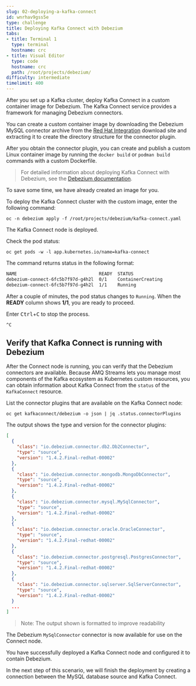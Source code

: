 ```yaml
---
slug: 02-deploying-a-kafka-connect
id: wnrhav9gss5e
type: challenge
title: Deploying Kafka Connect with Debezium
tabs:
- title: Terminal 1
  type: terminal
  hostname: crc
- title: Visual Editor
  type: code
  hostname: crc
  path: /root/projects/debezium/
difficulty: intermediate
timelimit: 400
---
```

After you set up a Kafka cluster, deploy Kafka Connect in a custom container image for Debezium.
The Kafka Connect service provides a framework for managing Debezium connectors.

You can create a custom container image by downloading the Debezium MySQL connector archive from the [Red Hat Integration](https://access.redhat.com/jbossnetwork/restricted/listSoftware.html?product=red.hat.integration&downloadType=distributions) download site and extracting it to create the directory structure for the connector plugin.

After you obtain the connector plugin, you can create and publish a custom Linux container image by running the `docker build` or `podman build` commands with a custom Dockerfile.

>For detailed information about deploying Kafka Connect with Debezium, see the [Debezium documentation](https://access.redhat.com/documentation/en-us/red_hat_integration/2021.q1/html-single/getting_started_with_debezium/index#deploying-kafka-connect).

To save some time, we have already created an image for you.

To deploy the Kafka Connect cluster with the custom image, enter the following command:

```
oc -n debezium apply -f /root/projects/debezium/kafka-connect.yaml
```

The Kafka Connect node is deployed.

Check the pod status:

```
oc get pods -w -l app.kubernetes.io/name=kafka-connect
```

The command returns status in the following format:

```bash
NAME                               READY  STATUS
debezium-connect-6fc5b7f97d-g4h2l  0/1    ContainerCreating
debezium-connect-6fc5b7f97d-g4h2l  1/1    Running
```
After a couple of minutes, the pod status changes to `Running`.
When the **READY** column shows **1/1**, you are ready to proceed.

Enter <kbd>Ctrl</kbd>+<kbd>C</kbd> to stop the process.

`^C`

## Verify that Kafka Connect is running with Debezium

After the Connect node is running, you can verify that the Debezium connectors are available.
Because AMQ Streams lets you manage most components of the Kafka ecosystem as Kubernetes custom resources, you can obtain information about Kafka Connect from the `status` of the `KafkaConnect` resource.

List the connector plugins that are available on the Kafka Connect node:

```
oc get kafkaconnect/debezium -o json | jq .status.connectorPlugins
```

The output shows the type and version for the connector plugins:

```json
[
  {
    "class": "io.debezium.connector.db2.Db2Connector",
    "type": "source",
    "version": "1.4.2.Final-redhat-00002"
  },
  {
    "class": "io.debezium.connector.mongodb.MongoDbConnector",
    "type": "source",
    "version": "1.4.2.Final-redhat-00002"
  },
  {
    "class": "io.debezium.connector.mysql.MySqlConnector",
    "type": "source",
    "version": "1.4.2.Final-redhat-00002"
  },
  {
    "class": "io.debezium.connector.oracle.OracleConnector",
    "type": "source",
    "version": "1.4.2.Final-redhat-00002"
  },
  {
    "class": "io.debezium.connector.postgresql.PostgresConnector",
    "type": "source",
    "version": "1.4.2.Final-redhat-00002"
  },
  {
    "class": "io.debezium.connector.sqlserver.SqlServerConnector",
    "type": "source",
    "version": "1.4.2.Final-redhat-00002"
  }
  ...
]
```

> Note: The output shown is formatted to improve readability

The Debezium `MySqlConnector` connector is now available for use on the Connect node.

You have successfully deployed a Kafka Connect node and configured it to contain Debezium.

In the next step of this scenario, we will finish the deployment by creating a connection between the MySQL database source and Kafka Connect.
